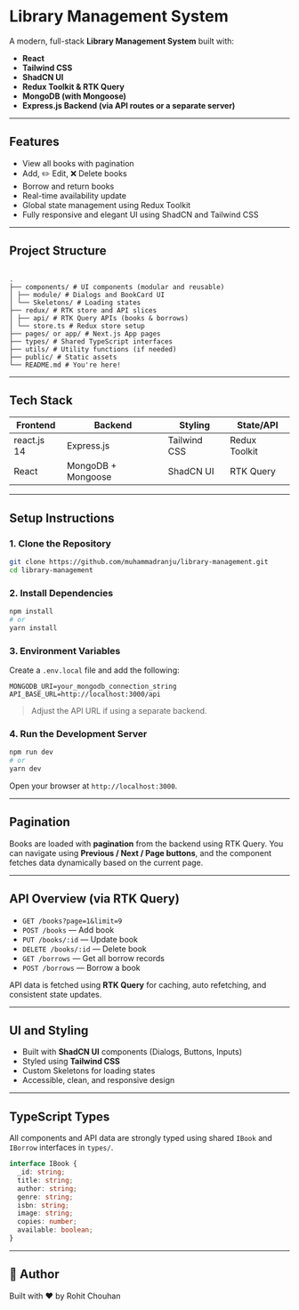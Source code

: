 # Library Management System

A modern, full-stack **Library Management System** built with:

- **React**
- **Tailwind CSS**
- **ShadCN UI**
- **Redux Toolkit & RTK Query**
- **MongoDB (with Mongoose)**
- **Express.js Backend (via API routes or a separate server)**

---

## Features

- View all books with pagination
- Add, ✏️ Edit, ❌ Delete books
- Borrow and return books
- Real-time availability update
- Global state management using Redux Toolkit
- Fully responsive and elegant UI using ShadCN and Tailwind CSS

---

## Project Structure

```

.
├── components/ # UI components (modular and reusable)
│ ├── module/ # Dialogs and BookCard UI
│ └── Skeletons/ # Loading states
├── redux/ # RTK store and API slices
│ ├── api/ # RTK Query APIs (books & borrows)
│ └── store.ts # Redux store setup
├── pages/ or app/ # Next.js App pages
├── types/ # Shared TypeScript interfaces
├── utils/ # Utility functions (if needed)
├── public/ # Static assets
└── README.md # You're here!

```

---

## Tech Stack

| Frontend    | Backend            | Styling      | State/API     |
| ----------- | ------------------ | ------------ | ------------- |
| react.js 14 | Express.js         | Tailwind CSS | Redux Toolkit |
| React       | MongoDB + Mongoose | ShadCN UI    | RTK Query     |

---

## Setup Instructions

### 1. Clone the Repository

```bash
git clone https://github.com/muhammadranju/library-management.git
cd library-management
```

### 2. Install Dependencies

```bash
npm install
# or
yarn install
```

### 3. Environment Variables

Create a `.env.local` file and add the following:

```
MONGODB_URI=your_mongodb_connection_string
API_BASE_URL=http://localhost:3000/api
```

> Adjust the API URL if using a separate backend.

### 4. Run the Development Server

```bash
npm run dev
# or
yarn dev
```

Open your browser at `http://localhost:3000`.

---

## Pagination

Books are loaded with **pagination** from the backend using RTK Query. You can navigate using **Previous / Next / Page buttons**, and the component fetches data dynamically based on the current page.

---

## API Overview (via RTK Query)

- `GET /books?page=1&limit=9`
- `POST /books` — Add book
- `PUT /books/:id` — Update book
- `DELETE /books/:id` — Delete book
- `GET /borrows` — Get all borrow records
- `POST /borrows` — Borrow a book

API data is fetched using **RTK Query** for caching, auto refetching, and consistent state updates.

---

## UI and Styling

- Built with **ShadCN UI** components (Dialogs, Buttons, Inputs)
- Styled using **Tailwind CSS**
- Custom Skeletons for loading states
- Accessible, clean, and responsive design

---

## TypeScript Types

All components and API data are strongly typed using shared `IBook` and `IBorrow` interfaces in `types/`.

```ts
interface IBook {
  _id: string;
  title: string;
  author: string;
  genre: string;
  isbn: string;
  image: string;
  copies: number;
  available: boolean;
}
```

---

## 🧠 Author

Built with ❤️ by Rohit Chouhan
#
